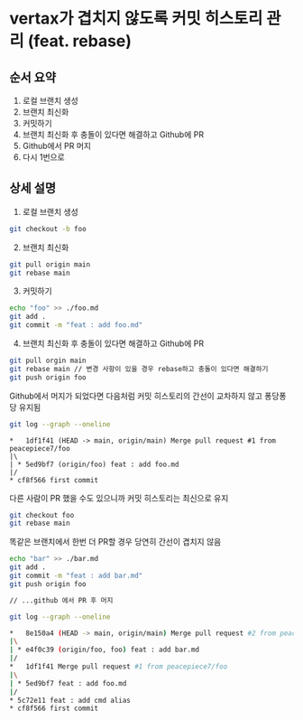 # vertax가 겹치지 않도록 커밋 히스토리 관리 (feat. rebase)

## 순서 요약

1. 로컬 브랜치 생성
2. 브랜치 최신화
3. 커밋하기
4. 브랜치 최신화 후 충돌이 있다면 해결하고 Github에 PR
5. Github에서 PR 머지
6. 다시 1번으로

## 상세 설명

1. 로컬 브랜치 생성

```bash
git checkout -b foo
```

2. 브랜치 최신화

```bash
git pull origin main
git rebase main
```

3. 커밋하기

```bash
echo "foo" >> ./foo.md
git add .
git commit -m "feat : add foo.md"
```

4. 브랜치 최신화 후 충돌이 있다면 해결하고 Github에 PR

```bash
git pull orgin main
git rebase main // 변경 사항이 있을 경우 rebase하고 충돌이 있다면 해결하기
git push origin foo
```

Github에서 머지가 되었다면 다음처럼 커밋 히스토리의 간선이 교차하지 않고 퐁당퐁당 유지됨

```bash
git log --graph --oneline
```

```
*   1df1f41 (HEAD -> main, origin/main) Merge pull request #1 from peacepiece7/foo
|\
| * 5ed9bf7 (origin/foo) feat : add foo.md
|/
* cf8f566 first commit
```

다른 사람이 PR 했을 수도 있으니까 커밋 히스토리는 최신으로 유지

```bash
git checkout foo
git rebase main
```

똑같은 브랜치에서 한번 더 PR할 경우 당연히 간선이 겹치지 않음

```bash
echo "bar" >> ./bar.md
git add .
git commit -m "feat : add bar.md"
git push origin foo

// ...github 에서 PR 후 머지
```

```bash
git log --graph --oneline
```

```bash
*   8e150a4 (HEAD -> main, origin/main) Merge pull request #2 from peacepiece7/foo
|\
| * e4f0c39 (origin/foo, foo) feat : add bar.md
|/
*   1df1f41 Merge pull request #1 from peacepiece7/foo
|\
| * 5ed9bf7 feat : add foo.md
|/
* 5c72e11 feat : add cmd alias
* cf8f566 first commit
```
